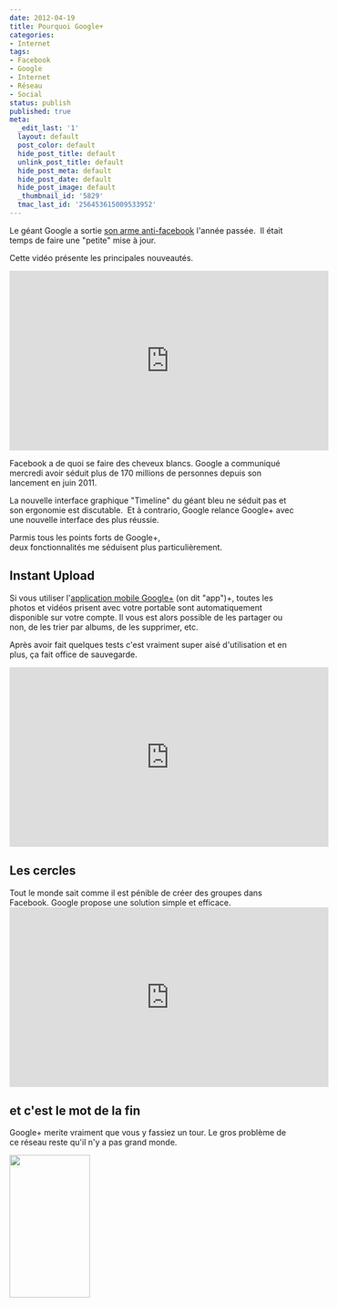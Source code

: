 ```yaml
---
date: 2012-04-19
title: Pourquoi Google+
categories:
- Internet
tags:
- Facebook
- Google
- Internet
- Réseau
- Social
status: publish
published: true
meta:
  _edit_last: '1'
  layout: default
  post_color: default
  hide_post_title: default
  unlink_post_title: default
  hide_post_meta: default
  hide_post_date: default
  hide_post_image: default
  _thumbnail_id: '5829'
  tmac_last_id: '256453615009533952'
---
```

Le géant Google a sortie <a title="Google plus" href="https://plus.google.com/">son arme anti-facebook</a> l'année passée.  Il était temps de faire une "petite" mise à jour.<!--more-->

Cette vidéo présente les principales nouveautés.

<iframe src="https://www.youtube.com/embed/A3Atj57r15U" frameborder="0" width="560" height="315"></iframe>

Facebook a de quoi se faire des cheveux blancs. Google a communiqué mercredi avoir séduit plus de 170 millions de personnes depuis son lancement en juin 2011.

La nouvelle interface graphique "Timeline" du géant bleu ne séduit pas et son ergonomie est discutable.  Et à contrario, Google relance Google+ avec une nouvelle interface des plus réussie.

Parmis tous les points forts de Google+, deux fonctionnalités me séduisent plus particulièrement.
<h2>Instant Upload</h2>
Si vous utiliser l'<a title="L'application mobile de Google+" href="https://www.google.com/mobile/+/">application mobile Google+</a> (on dit "app")+, toutes les photos et vidéos prisent avec votre portable sont automatiquement disponible sur votre compte. Il vous est alors possible de les partager ou non, de les trier par albums, de les supprimer, etc.

Après avoir fait quelques tests c'est vraiment super aisé d'utilisation et en plus, ça fait office de sauvegarde.

<iframe src="https://www.youtube.com/embed/6y_xKVSRAy8" frameborder="0" width="560" height="315"></iframe>
<h2>Les cercles</h2>
Tout le monde sait comme il est pénible de créer des groupes dans Facebook. Google propose une solution simple et efficace.

<iframe src="https://www.youtube.com/embed/e-AlxC400y8" frameborder="0" width="560" height="315"></iframe>
<h2>et c'est le mot de la fin</h2>
Google+ merite vraiment que vous y fassiez un tour. Le gros problème de ce réseau reste qu'il n'y a pas grand monde.

<a href="https://dlgjp9x71cipk.cloudfront.net/2012/04/funny-facebook-fails-google-always-trying-something-different.jpg"><img class="alignnone size-medium wp-image-5827" title="funny facebook fails google always trying something different" src="https://dlgjp9x71cipk.cloudfront.net/2012/04/funny-facebook-fails-google-always-trying-something-different-141x250.jpg" alt="" width="141" height="250" /></a>
